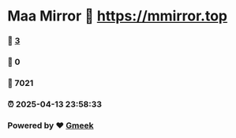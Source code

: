 # Maa Mirror :link: https://mmirror.top 
### :page_facing_up: [3](https://mmirror.top/tag.html) 
### :speech_balloon: 0 
### :hibiscus: 7021 
### :alarm_clock: 2025-04-13 23:58:33 
### Powered by :heart: [Gmeek](https://github.com/Meekdai/Gmeek)
